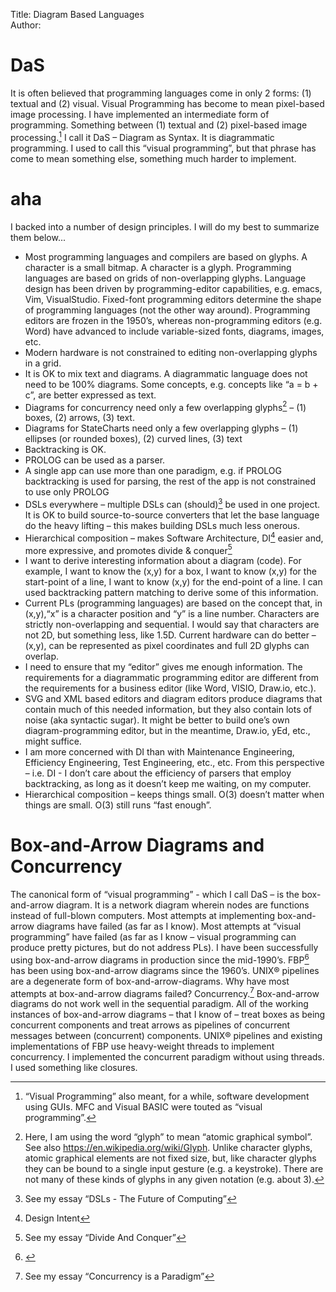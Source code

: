 Title: Diagram Based Languages  
Author:

# DaS #

It is often believed that programming languages come in only 2 forms: (1) textual and (2) visual.
Visual Programming has become to mean pixel-based image processing.
I have implemented an intermediate form of programming.  Something between (1) textual and (2) pixel-based image processing.[^fn1]
I call it DaS – Diagram as Syntax.  It is diagrammatic programming.  I used to call this “visual programming”, but that phrase has come to mean something else, something much harder to implement.


# aha #

I backed into a number of design principles.  I will do my best to summarize them below...

* Most programming languages and compilers are based on glyphs.  A character is a small bitmap.  A character is a glyph.  Programming languages are based on grids of non-overlapping glyphs.  Language design has been driven by programming-editor capabilities, e.g. emacs, Vim, VisualStudio.  Fixed-font programming editors determine the shape of programming languages (not the other way around).  Programming editors are frozen in the 1950’s, whereas non-programming editors (e.g. Word) have advanced to include variable-sized fonts, diagrams, images, etc.
* Modern hardware is not constrained to editing non-overlapping glyphs in a grid.
* It is OK to mix text and diagrams.  A diagrammatic language does not need to be 100% diagrams.  Some concepts, e.g. concepts like “a = b + c”, are better expressed as text.
* Diagrams for concurrency need only a few overlapping glyphs[^fn2] – (1) boxes, (2) arrows, (3) text.  
* Diagrams for StateCharts need only a few overlapping glyphs – (1) ellipses (or rounded boxes), (2) curved lines, (3) text
* Backtracking is OK.
* PROLOG can be used as a parser.
* A single app can use more than one paradigm, e.g. if PROLOG backtracking is used for parsing, the rest of the app is not constrained to use only PROLOG
* DSLs everywhere – multiple DSLs can (should)[^fn3] be used in one project.  It is OK to build source-to-source converters that let the base language do the heavy lifting – this makes building DSLs much less onerous.
* Hierarchical composition – makes Software Architecture, DI[^fn4] easier and, more expressive, and promotes divide & conquer[^fn5]
* I want to derive interesting information about a diagram (code).  For example, I want to know the (x,y) for a box, I want to know (x,y) for the start-point of a line, I want to know (x,y) for the end-point of a line.  I can used backtracking pattern matching to derive some of this information.  
* Current PLs (programming languages) are based on the concept that, in (x,y),“x” is a character position and “y” is a line number.  Characters are strictly non-overlapping and sequential.  I would say that characters are not 2D, but something less, like 1.5D.  Current hardware can do better – (x,y), can be represented as pixel coordinates and full 2D glyphs can overlap.
* I need to ensure that my “editor” gives me enough information.  The requirements for a diagrammatic programming editor are different from the requirements for a business editor (like Word, VISIO, Draw.io, etc.).
* SVG and XML based editors and diagram editors produce diagrams that contain much of this needed information, but they also contain lots of noise (aka syntactic sugar).  It might be better to build one’s own diagram-programming editor, but in the meantime, Draw.io, yEd, etc., might suffice.
* I am more concerned with DI than with Maintenance Engineering, Efficiency Engineering, Test Engineering, etc., etc.  From this perspective – i.e. DI - I don’t care about the efficiency of parsers that employ backtracking, as long as it doesn’t keep me waiting, on my computer.
* Hierarchical composition – keeps things small.  O(3) doesn’t matter when things are small.  O(3) still runs “fast enough”.

# Box-and-Arrow Diagrams and Concurrency #

The canonical form of “visual programming” - which I call DaS – is the box-and-arrow diagram.  It is a network diagram wherein nodes are functions instead of full-blown computers.
Most attempts at implementing box-and-arrow diagrams have failed (as far as I know).  Most attempts at “visual programming” have failed (as far as I know – visual programming can produce pretty pictures, but do not address PLs).
I have been successfully using box-and-arrow diagrams in production since the mid-1990’s.  FBP[^fn6] has been using box-and-arrow diagrams since the 1960’s.  UNIX® pipelines are a degenerate form of box-and-arrow-diagrams.
Why have most attempts at box-and-arrow diagrams failed?
Concurrency.[^fn7]
Box-and-arrow diagrams do not work well in the sequential paradigm.
All of the working instances of box-and-arrow diagrams – that I know of – treat boxes as being concurrent components and treat arrows as pipelines of concurrent messages between (concurrent) components.
UNIX® pipelines and existing implementations of FBP use heavy-weight threads to implement concurrency.  I implemented the concurrent paradigm without using threads.  I used something like closures.

[^fn1]: “Visual Programming” also meant, for a while, software development using GUIs. MFC and Visual BASIC were touted as “visual programming”.

[^fn2]: Here, I am using the word “glyph” to mean “atomic graphical symbol”.  See also https://en.wikipedia.org/wiki/Glyph.  Unlike character glyphs, atomic graphical elements are not fixed size, but, like character glyphs they can be bound to a single input gesture (e.g. a keystroke).  There are not many of these kinds of glyphs in any given notation (e.g. about 3).

[^fn3]: See my essay “DSLs - The Future of Computing”

[^fn4]: Design Intent

[^fn5]: See my essay “Divide And Conquer”

[^fn6]: <ref to FBP>

[^fn7]: See my essay “Concurrency is a Paradigm”